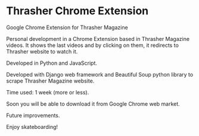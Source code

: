 # Thrasher Chrome Extension
Google Chrome Extension for Thrasher Magazine

Personal development in a Chrome Extension based in Thrasher Magazine videos. 
It shows the last videos and by clicking on them, it redirects to Thrasher website to watch it.

Developed in Python and JavaScript.

Developed with Django web framework and Beautiful Soup python library to scrape Thrasher Magazine website.

Time used: 1 week (more or less).

Soon you will be able to download it from Google Chrome web market.

Future improvements.

Enjoy skateboarding!
